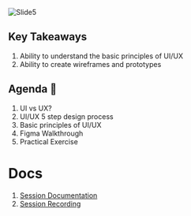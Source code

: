 ![Slide5](https://user-images.githubusercontent.com/80503666/134459731-ec8782fc-0fc6-4da0-bccf-833bcaf5bdea.jpg)

## Key Takeaways

1. Ability to understand the basic principles of UI/UX
2. Ability to create wireframes and prototypes

## Agenda 📖
1. UI vs UX?
2. UI/UX 5 step design process
3. Basic principles of UI/UX
4. Figma Walkthrough
5. Practical Exercise

# Docs
1. [Session Documentation](https://drive.google.com/file/d/1e6ZA0KmtdeTuXuNiKu-d-k1olZJ7Ygeb/view?usp=sharing)
2. [Session Recording](https://drive.google.com/drive/folders/1zw51bSRN-GTrpiNG73LUZ_i-_QoK6Kwb?usp=sharing)
